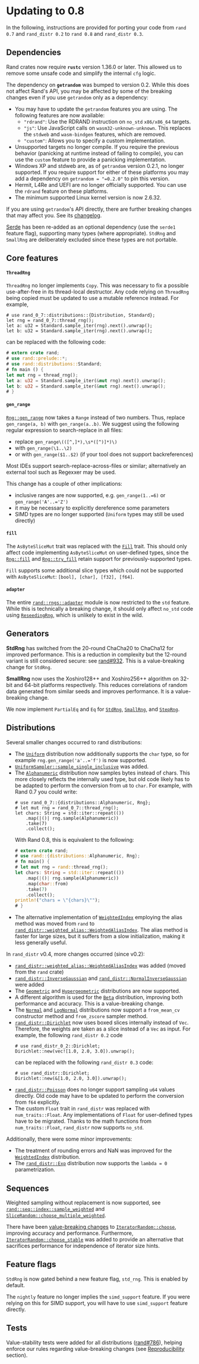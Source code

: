 # Updating to 0.8

In the following, instructions are provided for porting your code from
`rand 0.7` and `rand_distr 0.2` to `rand 0.8` and `rand_distr 0.3`.

## Dependencies

Rand crates now require **`rustc`** version 1.36.0 or later.
This allowed us to remove some unsafe code and simplify the internal `cfg` logic.

The dependency on **`getrandom`** was bumped to version 0.2. While this does not
affect Rand's API, you may be affected by some of the breaking changes even if
you use `getrandom` only as a dependency:

-    You may have to update the `getrandom` features you are using. The
     following features are now available:
     -   `"rdrand"`: Use the RDRAND instruction on `no_std` `x86/x86_64`
         targets.
     -   `"js"`: Use JavaScript calls on `wasm32-unknown-unknown`. This
         replaces the `stdweb` and `wasm-bindgen` features, which are
         removed.
     -   `"custom"`: Allows you to specify a custom implementation.
-   Unsupported targets no longer compile. If you require the previous behavior
    (panicking at runtime instead of failing to compile), you can use the
    `custom` feature to provide a panicking implementation.
-   Windows XP and stdweb are, as of `getrandom` version 0.2.1, no longer
    supported. If you require support for either of these platforms you may add
    a dependency on `getrandom = "=0.2.0"` to pin this version.
-   Hermit, L4Re and UEFI are no longer officially supported. You can use the
    `rdrand` feature on these platforms.
-   The minimum supported Linux kernel version is now 2.6.32.

If you are using `getrandom`'s API directly, there are further breaking changes
that may affect you. See its
[changelog](https://github.com/rust-random/getrandom/blob/master/CHANGELOG.md#020---2020-09-10).

[Serde] has been re-added as an optional dependency (use the `serde1` feature
flag), supporting many types (where appropriate). `StdRng` and `SmallRng` are
deliberately excluded since these types are not portable.

## Core features

#### `ThreadRng`

`ThreadRng` no longer implements `Copy`. This was necessary to fix a possible
use-after-free in its thread-local destructor. Any code relying on `ThreadRng`
being copied must be updated to use a mutable reference instead. For example,
```rust,noplayground
# use rand_0_7::distributions::{Distribution, Standard};
let rng = rand_0_7::thread_rng();
let a: u32 = Standard.sample_iter(rng).next().unwrap();
let b: u32 = Standard.sample_iter(rng).next().unwrap();
```
can be replaced with the following code:
```rust
# extern crate rand;
# use rand::prelude::*;
# use rand::distributions::Standard;
# fn main () {
let mut rng = thread_rng();
let a: u32 = Standard.sample_iter(&mut rng).next().unwrap();
let b: u32 = Standard.sample_iter(&mut rng).next().unwrap();
# }
```

#### `gen_range`

[`Rng::gen_range`] now takes a `Range` instead of two numbers. Thus, replace
`gen_range(a, b)` with `gen_range(a..b)`. We suggest using the following regular
expression to search-replace in all files:

-   replace `gen_range\(([^,]*),\s*([^)]*)\)`
-   with `gen_range(\1..\2)`
-   or with `gen_range($1..$2)` (if your tool does not support backreferences)

Most IDEs support search-replace-across-files or similar; alternatively an
external tool such as Regexxer may be used.

This change has a couple of other implications:

-   inclusive ranges are now supported, e.g. `gen_range(1..=6)` or `gen_range('A'..='Z')`
-   it may be necessary to explicitly dereference some parameters
-   SIMD types are no longer supported (`Uniform` types may still be used directly)

#### `fill`

The `AsByteSliceMut` trait was replaced with the [`Fill`] trait. This should
only affect code implementing `AsByteSliceMut` on user-defined types, since the
[`Rng::fill`] and [`Rng::try_fill`] retain support for previously-supported types.

`Fill` supports some additional slice types which could not be supported with
`AsByteSliceMut`: `[bool], [char], [f32], [f64]`.

#### `adapter`

The entire [`rand::rngs::adapter`] module is now restricted to the `std` feature.
While this is technically a breaking change, it should only affect `no_std` code
using [`ReseedingRng`], which is unlikely to exist in the wild.

## Generators

**StdRng** has switched from the 20-round ChaCha20 to ChaCha12 for improved
performance. This is a reduction in complexity but the 12-round variant is still
considered secure: see [rand#932]. This is a value-breaking change for `StdRng`.

**SmallRng** now uses the Xoshiro128++ and Xoshiro256++ algorithm on 32-bit
and 64-bit platforms respectively. This reduces correlations of random data
generated from similar seeds and improves performance. It is a value-breaking
change.

We now implement `PartialEq` and `Eq` for [`StdRng`], [`SmallRng`], and [`StepRng`].

## Distributions

Several smaller changes occurred to rand distributions:

-   The [`Uniform`] distribution now additionally supports the `char` type, so
    for example `rng.gen_range('a'..='f')` is now supported.
-   [`UniformSampler::sample_single_inclusive`] was added.
-   The [`Alphanumeric`] distribution now samples bytes instead of chars. This
    more closely reflects the internally used type, but old code likely has to
    be adapted to perform the conversion from `u8` to `char`. For example, with
    Rand 0.7 you could write:
    ```rust,noplayground
    # use rand_0_7::{distributions::Alphanumeric, Rng};
    # let mut rng = rand_0_7::thread_rng();
    let chars: String = std::iter::repeat(())
        .map(|()| rng.sample(Alphanumeric))
        .take(7)
        .collect();
    ```
    With Rand 0.8, this is equivalent to the following:
    ```rust
    # extern crate rand;
    # use rand::{distributions::Alphanumeric, Rng};
    # fn main() {
    # let mut rng = rand::thread_rng();
    let chars: String = std::iter::repeat(())
        .map(|()| rng.sample(Alphanumeric))
        .map(char::from)
        .take(7)
        .collect();
    println!("chars = \"{chars}\"");
    # }
    ```
-   The alternative implementation of [`WeightedIndex`] employing the alias
    method was moved from `rand` to [`rand_distr::weighted_alias::WeightedAliasIndex`]. The
    alias method is faster for large sizes, but it suffers from a slow
    initialization, making it less generally useful.

In `rand_distr` v0.4, more changes occurred (since v0.2):

-   [`rand_distr::weighted_alias::WeightedAliasIndex`] was added (moved from the `rand` crate)
-   [`rand_distr::InverseGaussian`] and [`rand_distr::NormalInverseGaussian`]
    were added
-   The [`Geometric`] and [`Hypergeometric`] distributions are now supported.
-   A different algorithm is used for the [`Beta`] distribution, improving both
    performance and accuracy. This is a value-breaking change.
-   The [`Normal`] and [`LogNormal`] distributions now support a `from_mean_cv`
    constructor method and `from_zscore` sampler method.
-   [`rand_distr::Dirichlet`] now uses boxed slices internally instead of `Vec`.
    Therefore, the weights are taken as a slice instead of a `Vec` as input.
    For example, the following `rand_distr 0.2` code
    ```rust,noplayground
    # use rand_distr_0_2::Dirichlet;
    Dirichlet::new(vec![1.0, 2.0, 3.0]).unwrap();
    ```
    can be replaced with the following `rand_distr 0.3` code:
    ```rust,noplayground
    # use rand_distr::Dirichlet;
    Dirichlet::new(&[1.0, 2.0, 3.0]).unwrap();
    ```
-   [`rand_distr::Poisson`] does no longer support sampling `u64` values directly.
    Old code may have to be updated to perform the conversion from `f64`
    explicitly.
-   The custom `Float` trait in `rand_distr` was replaced with
    `num_traits::Float`. Any implementations of `Float` for user-defined types
    have to be migrated. Thanks to the math functions from `num_traits::Float`,
    `rand_distr` now supports `no_std`.

Additionally, there were some minor improvements:

-   The treatment of rounding errors and NaN was improved for the
    [`WeightedIndex`] distribution.
-   The [`rand_distr::Exp`] distribution now supports the `lambda = 0` parametrization.


## Sequences

Weighted sampling without replacement is now supported, see
[`rand::seq::index::sample_weighted`] and
[`SliceRandom::choose_multiple_weighted`].

There have been [value-breaking
changes](https://github.com/rust-random/rand/pull/1059) to
[`IteratorRandom::choose`], improving accuracy and performance. Furthermore,
[`IteratorRandom::choose_stable`] was added to provide an alternative that
sacrifices performance for independence of iterator size hints.

## Feature flags

`StdRng` is now gated behind a new feature flag, `std_rng`. This is enabled by
default.

The `nightly` feature no longer implies the `simd_support` feature. If you were
relying on this for SIMD support, you will have to use `simd_support` feature
directly.

## Tests

Value-stability tests were added for all distributions ([rand#786]), helping
enforce our rules regarding value-breaking changes (see [Reproducibility] section).


[`Fill`]: https://docs.rs/rand/latest/rand/trait.Fill.html
[`Rng::gen_range`]: https://docs.rs/rand/latest/rand/trait.Rng.html#method.gen_range
[`Rng::fill`]: https://docs.rs/rand/latest/rand/trait.Rng.html#method.fill
[`Rng::try_fill`]: https://docs.rs/rand/latest/rand/trait.Rng.html#method.try_fill
[`SmallRng`]: https://docs.rs/rand/latest/rand/rngs/struct.SmallRng.html
[`StdRng`]: https://docs.rs/rand/latest/rand/rngs/struct.StdRng.html
[`StepRng`]: https://docs.rs/rand/latest/rand/rngs/mock/struct.StepRng.html
[`ThreadRng`]: https://docs.rs/rand/latest/rand/rngs/struct.ThreadRng.html
[`ReseedingRng`]: https://docs.rs/rand/latest/rand/rngs/adapter/struct.ReseedingRng.html
[`Standard`]: https://docs.rs/rand/latest/rand/distributions/struct.Standard.html
[`Uniform`]: https://docs.rs/rand/latest/rand/distributions/struct.Uniform.html
[`UniformInt`]: https://docs.rs/rand/latest/rand/distributions/struct.UniformInt.html
[`UniformSampler::sample_single_inclusive`]: https://docs.rs/rand/latest/rand/distributions/uniform/trait.UniformSampler.html#method.sample_single_inclusive
[`Alphanumeric`]: https://docs.rs/rand/latest/rand/distributions/struct.Alphanumeric.html
[`WeightedIndex`]: https://docs.rs/rand/latest/rand/distributions/struct.WeightedIndex.html
[`rand::rngs::adapter`]: https://docs.rs/rand/latest/rand/rngs/adapter/
[`rand::seq::index::sample_weighted`]: https://docs.rs/rand/latest/rand/seq/index/fn.sample_weighted.html
[`SliceRandom::choose_multiple_weighted`]: https://docs.rs/rand/latest/rand/seq/trait.SliceRandom.html#method.choose_multiple_weighted
[`IteratorRandom::choose`]: https://docs.rs/rand/latest/rand/seq/trait.IteratorRandom.html#method.choose
[`IteratorRandom::choose_stable`]: https://docs.rs/rand/latest/rand/seq/trait.IteratorRandom.html#method.choose_stable
[`rand_distr::weighted_alias::WeightedAliasIndex`]: https://docs.rs/rand_distr/latest/rand_distr/weighted_alias/struct.WeightedAliasIndex.html
[`rand_distr::InverseGaussian`]: https://docs.rs/rand_distr/latest/rand_distr/struct.InverseGaussian.html
[`rand_distr::NormalInverseGaussian`]: https://docs.rs/rand_distr/latest/rand_distr/struct.NormalInverseGaussian.html
[`rand_distr::Dirichlet`]: https://docs.rs/rand_distr/latest/rand_distr/struct.Dirichlet.html
[`rand_distr::Poisson`]: https://docs.rs/rand_distr/latest/rand_distr/struct.Poisson.html
[`rand_distr::Exp`]: https://docs.rs/rand_distr/latest/rand_distr/struct.Exp.html
[`Geometric`]: https://docs.rs/rand_distr/latest/rand_distr/struct.Geometric.html
[`Hypergeometric`]: https://docs.rs/rand_distr/latest/rand_distr/struct.Hypergeometric.html
[`Beta`]: https://docs.rs/rand_distr/latest/rand_distr/struct.Beta.html
[`Normal`]: https://docs.rs/rand_distr/latest/rand_distr/struct.Normal.html
[`LogNormal`]: https://docs.rs/rand_distr/latest/rand_distr/struct.LogNormal.html
[rand#932]: https://github.com/rust-random/rand/issues/932
[rand#786]: https://github.com/rust-random/rand/issues/786
[Reproducibility]: ./crate-reprod.html
[Serde]: https://serde.rs/
